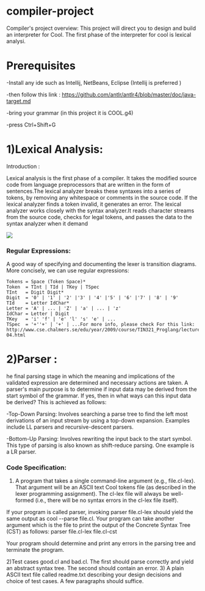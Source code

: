 # compiler-project
Compiler's project overview:
This project will direct you to design and build an interpreter for Cool. 
The first phase of the interpreter for cool  is lexical analysi.

# Prerequisites
-Install any ide such as Intellij, NetBeans, Eclipse (Intellij is preferred )

-then follow this link : https://github.com/antlr/antlr4/blob/master/doc/java-target.md

-bring your grammar (in this project it is COOL.g4)

-press Ctrl+Shift+G

# 1)Lexical Analysis:

Introduction :

Lexical analysis is the first phase of a compiler. It takes the modified source code from language preprocessors 
that are written in the form of sentences.The lexical analyzer breaks these syntaxes into a series of tokens, 
by removing any whitespace or comments in the source code. If the lexical analyzer finds a token invalid,
it generates an error. The lexical analyzer works closely with the syntax analyzer.It reads character streams
from the source code, checks for legal tokens, and passes the data to the syntax analyzer when it demand

![](https://raw.githubusercontent.com/asmaa122281/compiler-project/master/lexical%20(1).png)

### Regular Expressions:

A good way of specifying and documenting the lexer is transition diagrams.
More concisely, we can use regular expressions:

    Tokens = Space (Token Space)*
    Token  = TInt | TId | TKey | TSpec 
    TInt   = Digit Digit*
    Digit  = '0' | '1' | '2' |'3' | '4' |'5' | '6' |'7' | '8' | '9'
    TId    = Letter IdChar*
    Letter = 'A' | ... | 'Z' | 'a' | ... | 'z'
    IdChar = Letter | Digit
    TKey   = 'i' 'f' | 'e' 'l' 's' 'e' | ...
    TSpec  = '+''+' | '+' | ...For more info, please check For this link: http://www.cse.chalmers.se/edu/year/2009/course/TIN321_Proglang/lectures/proglang-04.html


# 2)Parser :

he final parsing stage in which the meaning and implications of the validated expression are determined and necessary actions are taken.
A parser's main purpose is to determine if input data may be derived from the start symbol of the grammar. If yes, then in what ways can this input data be derived? This is achieved as follows:

  -Top-Down Parsing: Involves searching a parse tree to find the left most derivations of an input stream by using a top-down expansion.      Examples include LL parsers and recursive-descent parsers.

  -Bottom-Up Parsing: Involves rewriting the input back to the start symbol. This type of parsing is also known as shift-reduce parsing.      One example is a LR parser.

### Code Specification:
 1) A program that takes a single command-line argument (e.g., file.cl-lex). That argument will be an ASCII text Cool tokens file (as     described in the lexer programming assignment). The cl-lex file will always be well-formed (i.e., there will be no syntax errors in     the cl-lex file itself).

  If your program is called parser, invoking parser file.cl-lex should yield the same output as cool --parse file.cl.
  Your program can take another argument which is the file to print the output of the Concrete Syntax Tree (CST) as follows: parser       file.cl-lex file.cl-cst

  Your program should determine and print any errors in the parsing tree and terminate the program.

2)Test cases good.cl and bad.cl. The first should parse correctly and yield an abstract syntax tree. The second should contain an error.
3) A plain ASCII text file called readme.txt describing your design decisions and choice of test cases. A few paragraphs should suffice.
 
 

